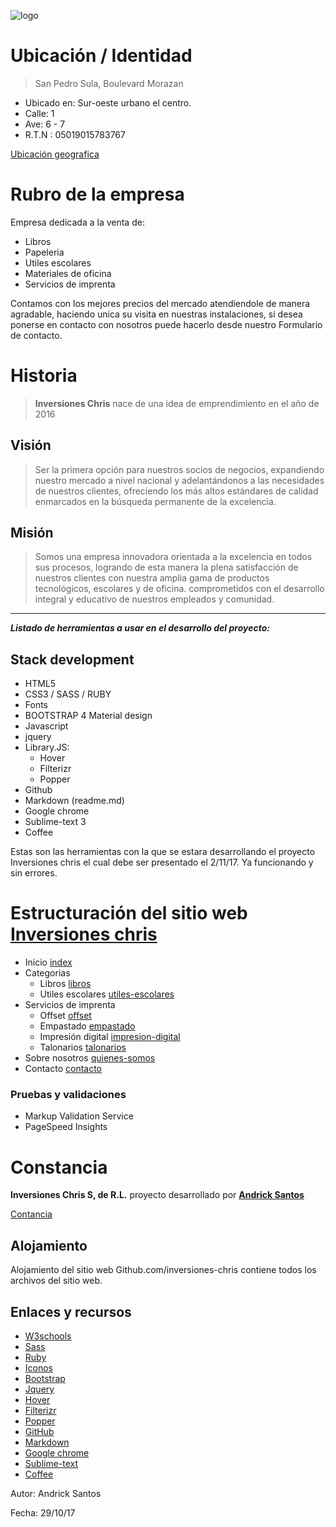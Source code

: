 
![logo](https://iominds.github.io/inversiones-chris/img2/logo.png "ic")


# Ubicación / Identidad
>San Pedro Sula, Boulevard Morazan
- Ubicado en: Sur-oeste urbano el centro.
- Calle: 1
- Ave: 6 - 7
- R.T.N : 05019015783767

[Ubicación geografica](https://www.google.hn/maps/place/Inversiones+Chris+S,+De+R.L/@15.5058226,-88.0268636,315m/data=!3m1!1e3!4m5!3m4!1s0x8f665b437a73f523:0x3234c5600ea5a20f!8m2!3d15.5059704!4d-88.0271176?hl=en&authuser=0)

# Rubro de la empresa
Empresa dedicada a la venta de:
- Libros
- Papeleria
- Utiles escolares
- Materiales de oficina  
- Servicios de imprenta

Contamos con los mejores precios del mercado atendiendole de manera agradable,
haciendo unica su visita en nuestras instalaciones, si desea ponerse en contacto con nosotros puede hacerlo desde nuestro <a href="https://iominds.github.io/inversiones-chris/contacto.html" target="_blank" style="text-decoration: none;">Formulario de contacto</a>.

# Historia
>__Inversiones Chris__ nace de una idea de emprendimiento en el año de 2016

## Visión
>Ser la primera opción para nuestros socios de negocios, expandiendo nuestro mercado a nivel nacional y adelantándonos a las necesidades de nuestros clientes, ofreciendo los más altos estándares de calidad enmarcados en la búsqueda permanente de la excelencia.

## Misión
>Somos una empresa innovadora orientada a la excelencia en todos sus procesos, logrando de esta manera la plena satisfacción de nuestros clientes con nuestra amplia gama de productos tecnológicos, escolares y de oficina. comprometidos con el desarrollo integral y educativo de nuestros empleados y comunidad.

<hr>


__*Listado de herramientas a  usar en el desarrollo del proyecto:*__
## Stack development
- HTML5
- CSS3 / SASS / RUBY
- Fonts
- BOOTSTRAP 4 Material design
- Javascript
- jquery 
- Library.JS:
    + Hover
    + Filterizr
    + Popper
- Github
- Markdown (readme.md)
- Google chrome
- Sublime-text 3
- Coffee

Estas son las herramientas con la que se estara desarrollando el proyecto <a href="https://iominds.github.io/inversiones-chris/" target="_blank" style="text-decoration: none;">Inversiones chris</a> el cual debe ser presentado el 2/11/17. Ya funcionando y sin errores. 

# Estructuración del sitio web [Inversiones chris](https://iominds.github.io/inversiones-chris/)
- Inicio [index](https://github.com/iominds/inversiones-chris/blob/master/index.html)
- Categorias
    + Libros [libros](https://github.com/iominds/inversiones-chris/blob/master/libros.html)
    + Utiles escolares [utiles-escolares](https://github.com/iominds/inversiones-chris/blob/master/utiles-escolares.html)
- Servicios de imprenta
    + Offset [offset](https://github.com/iominds/inversiones-chris/blob/master/offset.html)
    + Empastado [empastado](https://github.com/iominds/inversiones-chris/blob/master/empastado.html)
    + Impresión digital [impresion-digital](https://github.com/iominds/inversiones-chris/blob/master/impresion-digital.html)
    + Talonarios [talonarios](https://github.com/iominds/inversiones-chris/blob/master/talonarios.html)
- Sobre nosotros [quienes-somos](https://github.com/iominds/inversiones-chris/blob/master/quienes-somos.html)
- Contacto [contacto](https://github.com/iominds/inversiones-chris/blob/master/contacto.html)

### Pruebas y validaciones
- <a href="https://validator.w3.org/" target="_blank" style="text-decoration: none;">Markup Validation Service</a>
- <a href="https://developers.google.com/speed/pagespeed/insights/" target="_blank" style="text-decoration: none;">PageSpeed Insights</a>

# Constancia
<strong>Inversiones Chris S, de R.L.</strong> proyecto desarrollado por <strong>[Andrick Santos](https://andricksantos.github.io/)</strong> 

[Contancia]()

## Alojamiento
Alojamiento del sitio web <a href="https://github.com/iominds/inversiones-chris" target="_blank" style="text-decoration: none;">Github.com/inversiones-chris</a> contiene todos los archivos del sitio web.

## Enlaces y recursos
- [W3schools](https://www.w3schools.com/)
- [Sass](http://sass-lang.com/)
- [Ruby](https://www.ruby-lang.org/es/)
- [Iconos](https://icomoon.io/)
- [Bootstrap](http://getbootstrap.com/)
- [Jquery](https://jquery.com/)
- [Hover](http://ianlunn.github.io/Hover/)
- [Filterizr](http://yiotis.net/filterizr/)
- [Popper](https://github.com/jhsware/inferno-popper)
- [GitHub](https://github.com/)
- [Markdown](https://github.com/adam-p/markdown-here/wiki/Markdown-Cheatsheet)
- [Google chrome](https://www.google.com/chrome/browser/desktop/index.html)
- [Sublime-text](https://www.sublimetext.com/)
- [Coffee](https://qzprod.files.wordpress.com/2017/03/smoking-coffee-cigarette-caffeine.jpg?quality=80&strip=all)

Autor: <a href="https://andricksantos.github.io/" target="_blank" style="text-decoration: none;">Andrick Santos</a>

Fecha: 29/10/17
